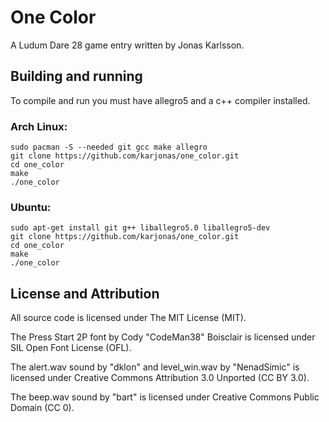 One Color
=========

A Ludum Dare 28 game entry written by Jonas Karlsson.

Building and running
--------------------

To compile and run you must have allegro5 and a c++ compiler installed.

### Arch Linux:
    sudo pacman -S --needed git gcc make allegro
    git clone https://github.com/karjonas/one_color.git
    cd one_color
    make
    ./one_color

### Ubuntu:
    sudo apt-get install git g++ liballegro5.0 liballegro5-dev
    git clone https://github.com/karjonas/one_color.git
    cd one_color
    make
    ./one_color

License and Attribution
--------------------
All source code is licensed under The MIT License (MIT).

The Press Start 2P font by Cody "CodeMan38" Boisclair is licensed under SIL Open Font License (OFL).

The alert.wav sound by "dklon" and level_win.wav by "NenadSimic" is licensed under Creative Commons Attribution 3.0 Unported (CC BY 3.0).

The beep.wav sound by "bart" is licensed under Creative Commons Public Domain (CC 0).